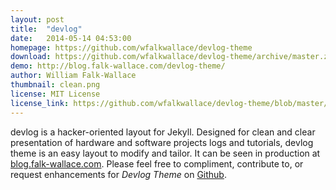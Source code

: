 ```yaml
---
layout: post
title:  "devlog"
date:   2014-05-14 04:53:00
homepage: https://github.com/wfalkwallace/devlog-theme
download: https://github.com/wfalkwallace/devlog-theme/archive/master.zip
demo: http://blog.falk-wallace.com/devlog-theme/
author: William Falk-Wallace
thumbnail: clean.png
license: MIT License
license_link: https://github.com/wfalkwallace/devlog-theme/blob/master/LICENSE
---
```


devlog is a hacker-oriented layout for Jekyll. Designed for clean and clear presentation of hardware and software projects logs and tutorials, devlog theme is an easy layout to modify and tailor. It can be seen in production at [blog.falk-wallace.com](http://blog.falk-wallace.com/). Please feel free to compliment, contribute to, or request enhancements for *Devlog Theme* on [Github](https://github.com/wfalkwallace/devlog-theme).